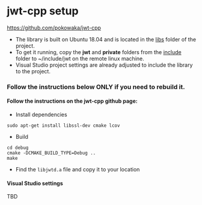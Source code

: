 # jwt-cpp setup

https://github.com/pokowaka/jwt-cpp

* The library is built on Ubuntu 18.04 and is located in the [libs](https://github.com/ickobombata/PartyOrganizer/tree/master/src/WebAPI/PartyOrganizer.WebAPI/libs) folder of the project.
* To get it running, copy the **jwt** and **private** folders from the [include](https://github.com/ickobombata/PartyOrganizer/tree/master/src/WebAPI/PartyOrganizer.WebAPI/include) folder to ~/include/jwt on the remote linux machine.
* Visual Studio project settings are already adjusted to include the library to the project.

### Follow the instructions below **ONLY** if you need to rebuild it.
#### Follow the instructions on the jwt-cpp github page:

* Install dependencies

``` sudo apt-get install libssl-dev cmake lcov ```

* Build

``` mkdir debug
cd debug
cmake -DCMAKE_BUILD_TYPE=Debug ..
make 
```

* Find the ```libjwtd.a``` file and copy it to your location

#### Visual Studio settings
TBD
